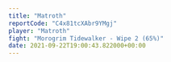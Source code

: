 ```yaml
---
title: "Matroth"
reportCode: "C4x81tcXAbr9YMgj"
player: "Matroth"
fight: "Morogrim Tidewalker - Wipe 2 (65%)"
date: 2021-09-22T19:00:43.822000+00:00
---
```

